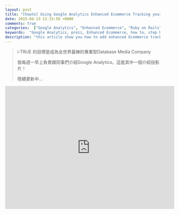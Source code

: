 ```yaml
---
layout: post
title: "[howto] Using Google Analytics Enhanced Ecommerce Tracking your awesome website via Ruby on Rails 如何在Ruby on Rails使用Google Analytics 進階電子商務追蹤"
date: 2015-04-13 12:15:58 +0800
comments: true
categories:  ["Google Analytics", "Enhanced Ecommerce", "Ruby on Rails"]
keywords:  "Google Analytics, prezi, Enhanced Ecommerce, how to, step by step, Ruby on Rails"
description: "this article show you how to add enhanced Ecommerce tracking code use Ruby on Rails as an example"
---
```


> i-TRUE 的目標是成為全世界最棒的專業型Database Media Company
> 
> 我每週一早上負責跟同事們介紹Google Analytics，這是其中一個介紹投影片！
> 
> 陸續更新中...


<iframe id="iframe_container" frameborder="0" webkitallowfullscreen="" mozallowfullscreen="" allowfullscreen="" width="550" height="400" src="https://prezi.com/embed/w0azjc2vz3tf/?bgcolor=ffffff&amp;lock_to_path=0&amp;autoplay=0&amp;autohide_ctrls=0#"></iframe>